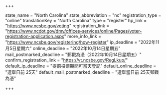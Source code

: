 +++

state_name = "North Carolina"
state_abbreviation = "nc"
registration_type = "online"
translationKey = "North Carolina"
type = "register"
hp_link = "https://www.ncsbe.gov/voting"
registration_link = "https://www.ncdot.gov/dmv/offices-services/online/Pages/voter-registration-application.aspx"
more_info_link = "https://www.ncsbe.gov/registering/how-register"
ip_deadline = "2022年11月5日星期六"
online_deadline = "2022年10月14日星期五"
mail_postmarked_deadline = "郵戳為憑（2022年10月14日星期五）"
confirm_registration_link = "https://vt.ncsbe.gov/RegLkup/"
default_ip_deadline = "提前投票期間可當天登記"
default_online_deadline = "選舉日前 25天"
default_mail_postmarked_deadline = "選舉當日前 25天郵戳為憑"

+++